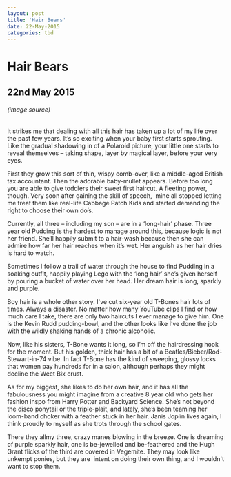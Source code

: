 ```yaml
---
layout: post
title: 'Hair Bears'
date: 22-May-2015
categories: tbd
---
```


# Hair Bears

## 22nd May 2015

<p **This post was first published in Practical Parenting Magazine,   April 2015**</p>

<p <img src="http://www.teamjimmyjoe.com/wp-content/uploads/2012/12/Bad-Family-Photos-Hair.jpg" /></p>

<h6 <a href="http://awkwardfamilyphotos.com/">(image source)</a></h6>

<p My husband Keith and I both have luxuriant manes of hair. In this and many other ways, we are like a pair of beautiful wild stallions. Thick and full, our hair is both straight and curly, with cowlicks, knots and the occasional mystery dreadlock. All three of our children have inherited our unruly locks (sorry kids!) and this means that in this house, there is a lot of mane to manage.</p>

It strikes me that dealing with all this hair has taken up a lot of my life over the past few years. It’s so exciting when your baby first starts sprouting. Like the gradual shadowing in of a Polaroid picture, your little one starts to reveal themselves – taking shape, layer by magical layer, before your very eyes.

First they grow this sort of thin, wispy comb-over, like a middle-aged British tax accountant. Then the adorable baby-mullet appears. Before too long you are able to give toddlers their sweet first haircut. A fleeting power, though. Very soon after gaining the skill of speech,  mine all stopped letting me treat them like real-life Cabbage Patch Kids and started demanding the right to choose their own do’s.

Currently, all three – including my son – are in a ‘long-hair’ phase. Three year old Pudding is the hardest to manage around this, because logic is not her friend. She‘ll happily submit to a hair-wash because then she can admire how far her hair reaches when it’s wet. Her anguish as her hair dries is hard to watch.

Sometimes I follow a trail of water through the house to find Pudding in a soaking outfit, happily playing Lego with the ‘long hair’ she’s given herself by pouring a bucket of water over her head. Her dream hair is long, sparkly and purple.

Boy hair is a whole other story. I've cut six-year old T-Bones hair lots of times. Always a disaster. No matter how many YouTube clips I find or how much care I take, there are only two haircuts I ever manage to give him. One is the Kevin Rudd pudding-bowl, and the other looks like I’ve done the job with the wildly shaking hands of a chronic alcoholic.

Now, like his sisters, T-Bone wants it long, so I’m off the hairdressing hook for the moment. But his golden, thick hair has a bit of a Beatles/Bieber/Rod-Stewart-in-74 vibe. In fact T-Bone has the kind of sweeping, glossy locks that women pay hundreds for in a salon, although perhaps they might decline the Weet Bix crust.

As for my biggest, she likes to do her own hair, and it has all the fabulousness you might imagine from a creative 8 year old who gets her fashion inspo from Harry Potter and Backyard Science. She’s not beyond the disco ponytail or the triple-plait, and lately, she’s been teaming her loom-band choker with a feather stuck in her hair. Janis Joplin lives again, I think proudly to myself as she trots through the school gates.

There they allmy three, crazy manes blowing in the breeze. One is dreaming of purple sparkly hair, one is be-jewelled and be-feathered and the Hugh Grant flicks of the third are covered in Vegemite. They may look like unkempt ponies, but they are  intent on doing their own thing, and I wouldn't want to stop them.
